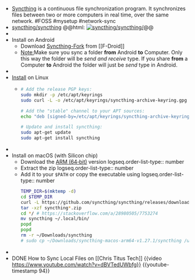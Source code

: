 - [Syncthing](https://syncthing.net/) is a continuous file synchronization program. It synchronizes files between two or more computers in real time, over the same network. #FOSS #mysetup #network-sync
- [syncthing/syncthing](https://github.com/syncthing/syncthing)
  @@html: <a href="https://github.com/syncthing/syncthing/"><img src="https://github-readme-stats-astronomer.vercel.app/api/pin/?username=syncthing&repo=syncthing&theme=tokyonight" alt="syncthing/syncthing/"/></a>@@
-
- Install on Android
	- Download [Syncthing-Fork](https://f-droid.org/repository/browse/?fdid=com.github.catfriend1.syncthingandroid) from [[F-Droid]]
	- <ins>Note:</ins>Make sure you sync a folder **from** Android **to** Computer. Only this way the folder will be *send and receive* type. If you share **from** a Computer **to** Android the folder will just be *send* type in Android.
-
- [Install](https://apt.syncthing.net/) on Linux
	- ```bash
	  # Add the release PGP keys:
	  sudo mkdir -p /etc/apt/keyrings
	  sudo curl -L -o /etc/apt/keyrings/syncthing-archive-keyring.gpg https://syncthing.net/release-key.gpg
	  
	  # Add the "stable" channel to your APT sources:
	  echo "deb [signed-by=/etc/apt/keyrings/syncthing-archive-keyring.gpg] https://apt.syncthing.net/ syncthing stable" | sudo tee /etc/apt/sources.list.d/syncthing.list
	  
	  # Update and install syncthing:
	  sudo apt-get update
	  sudo apt-get install syncthing
	  ```
-
- Install on macOS (with Silicon chip)
	- Download the [ARM (64‑bit)](https://github.com/syncthing/syncthing/releases/download/v1.27.1/syncthing-macos-arm64-v1.27.1.zip) version
	  logseq.order-list-type:: number
	- Extract the zip
	  logseq.order-list-type:: number
	- Add it to your `$PATH` or copy the executable using
	  logseq.order-list-type:: number
	  ```bash
	  TEMP_DIR=$(mktemp -d)
	  cd $TEMP_DIR
	  curl -L https://github.com/syncthing/syncthing/releases/download/v1.27.2/syncthing-macos-arm64-v1.27.2.zip --output "syncthing-macos-arm64-v1.27.2.zip"
	  tar -xzf syncthing*.zip
	  cd */ # https://stackoverflow.com/a/28980505/7753274
	  mv syncthing ~/.local/bin/
	  popd
	  popd
	  rm -r ~/Downloads/syncthing
	  # sudo cp ~/Downloads/syncthing-macos-arm64-v1.27.1/syncthing /usr/local/bin/syncthing
	  ```
-
- DONE How to Sync Local Files on [[Chris Titus Tech]]
  {{video https://www.youtube.com/watch?v=dBVTedUWbfg}}
  {{youtube-timestamp 94}}